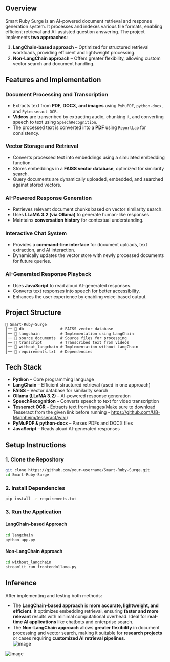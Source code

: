

## Overview  
Smart Ruby Surge is an AI-powered document retrieval and response generation system. It processes and indexes various file formats, enabling efficient retrieval and AI-assisted question answering. The project implements **two approaches**:  
1. **LangChain-based approach** – Optimized for structured retrieval workloads, providing efficient and lightweight processing.  
2. **Non-LangChain approach** – Offers greater flexibility, allowing custom vector search and document handling.  

## Features and Implementation  

### **Document Processing and Transcription**  
- Extracts text from **PDF, DOCX, and images** using `PyMuPDF`, `python-docx`, and `Pytesseract OCR`.  
- **Videos** are transcribed by extracting audio, chunking it, and converting speech to text using `SpeechRecognition`.  
- The processed text is converted into a **PDF** using `ReportLab` for consistency.  

### **Vector Storage and Retrieval**  
- Converts processed text into embeddings using a simulated embedding function.  
- Stores embeddings in a **FAISS vector database**, optimized for similarity search.  
- Query documents are dynamically uploaded, embedded, and searched against stored vectors.  

### **AI-Powered Response Generation**  
- Retrieves relevant document chunks based on vector similarity search.  
- Uses **LLaMA 3.2 (via Ollama)** to generate human-like responses.  
- Maintains **conversation history** for contextual understanding.  

### **Interactive Chat System**  
- Provides a **command-line interface** for document uploads, text extraction, and AI interaction.  
- Dynamically updates the vector store with newly processed documents for future queries.  

### **AI-Generated Response Playback**  
- Uses **JavaScript** to read aloud AI-generated responses.  
- Converts text responses into speech for better accessibility.  
- Enhances the user experience by enabling voice-based output.  

## Project Structure  
```
📂 Smart-Ruby-Surge  
│── 📂 db                # FAISS vector database  
│── 📂 langchain         # Implementation using LangChain  
│── 📂 source_documents  # Source files for processing  
│── 📂 transcript        # Transcribed text from videos  
│── 📂 without_langchain # Implementation without LangChain  
│── 📄 requirements.txt  # Dependencies  
```

## **Tech Stack**  
- **Python** – Core programming language  
- **LangChain** – Efficient structured retrieval (used in one approach)  
- **FAISS** – Vector database for similarity search  
- **Ollama (LLaMA 3.2)** – AI-powered response generation  
- **SpeechRecognition** – Converts speech to text for video transcription  
- **Tesseract OCR** – Extracts text from images(Make sure to download Tesseract from the given link before running - https://github.com/UB-Mannheim/tesseract/wiki)
- **PyMuPDF & python-docx** – Parses PDFs and DOCX files  
- **JavaScript** – Reads aloud AI-generated responses  

## **Setup Instructions**  

### **1. Clone the Repository**  
```bash
git clone https://github.com/your-username/Smart-Ruby-Surge.git  
cd Smart-Ruby-Surge
```

### **2. Install Dependencies**  
```bash
pip install -r requirements.txt
```

### **3. Run the Application**  
#### **LangChain-based Approach**  
```bash
cd langchain  
python app.py  
```

#### **Non-LangChain Approach**  
```bash
cd without_langchain  
streamlit run frontendollama.py 
```

## **Inference**  
After implementing and testing both methods:  
- The **LangChain-based approach** is **more accurate, lightweight, and efficient**. It optimizes embedding retrieval, ensuring **faster and more relevant** results with minimal computational overhead. Ideal for **real-time AI applications** like chatbots and enterprise search.  
- The **Non-LangChain approach** allows **greater flexibility** in document processing and vector search, making it suitable for **research projects** or cases requiring **customized AI retrieval pipelines**.  
![image](https://github.com/user-attachments/assets/a6bdd336-b86e-427e-aa28-297cc02a8e8b)


![image](https://github.com/user-attachments/assets/38562ef7-9ea2-4f56-aae6-39211632fceb)

  
